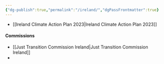 ```yaml
---
{"dg-publish":true,"permalink":"/ireland/","dgPassFrontmatter":true}
---
```



- [[Ireland Climate Action Plan 2023\|Ireland Climate Action Plan 2023]]

#### Commissions
- [[Just Transition Commission Ireland\|Just Transition Commission Ireland]]
- 